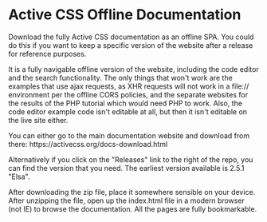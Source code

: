 # Active CSS Offline Documentation

<p>Download the fully Active CSS documentation as an offline SPA. You could do this if you want to keep a specific version of the website after a release for reference purposes.</p>

<p>It is a fully navigable offline version of the website, including the code editor and the search functionality. The only things that won't work are the examples that use ajax requests, as XHR requests will not work in a file:// environment per the offline CORS policies, and the separate websites for the results of the PHP tutorial which would need PHP to work. Also, the code editor example code isn't editable at all, but then it isn't editable on the live site either.</p>

<p>You can either go to the main documentation website and download from there:
https://activecss.org/docs-download.html</p>

<p>Alternatively if you click on the "Releases" link to the right of the repo, you can find the version that you need. The earliest version available is 2.5.1 "Elsa".</p>

<p>After downloading the zip file, place it somewhere sensible on your device. After unzipping the file, open up the index.html file in a modern browser (not IE) to browse the documentation. All the pages are fully bookmarkable.</p>
